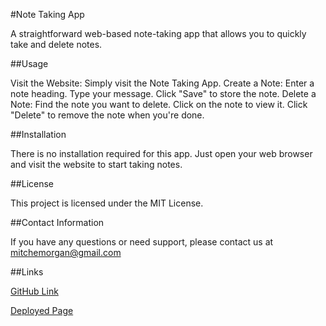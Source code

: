 #Note Taking App

A straightforward web-based note-taking app that allows you to quickly take and delete notes.

##Usage

Visit the Website: Simply visit the Note Taking App.
Create a Note:
Enter a note heading.
Type your message.
Click "Save" to store the note.
Delete a Note:
Find the note you want to delete.
Click on the note to view it.
Click "Delete" to remove the note when you're done.

##Installation

There is no installation required for this app. Just open your web browser and visit the website to start taking notes.

##License

This project is licensed under the MIT License.

##Contact Information

If you have any questions or need support, please contact us at mitchemorgan@gmail.com

##Links

[GitHub Link](https://github.com/M1TCH3llM/Notes-)

[Deployed Page](https://secure-badlands-21586-17138c980264.herokuapp.com/)
